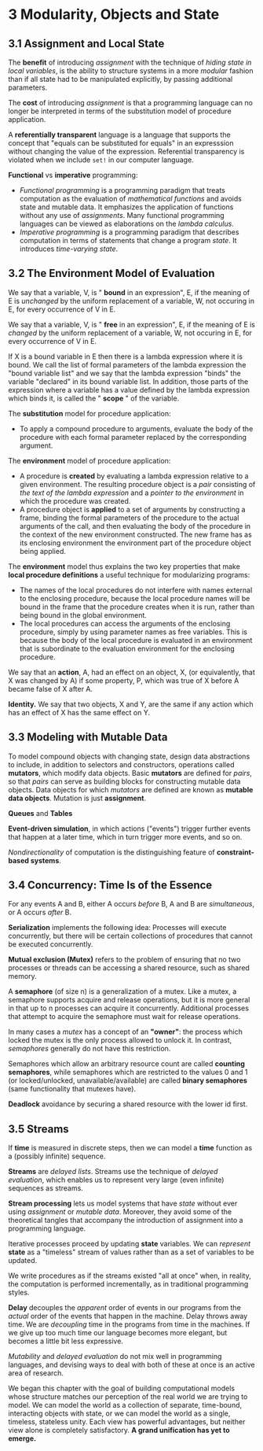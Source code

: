 # 3 Modularity, Objects and State

## 3.1 Assignment and Local State

The **benefit** of introducing _assignment_ with the technique of _hiding state
in local variables_, is the ability to structure systems in a more _modular_
fashion than if all state had to be manipulated explicitly, by passing
additional parameters.

The **cost** of introducing _assignment_ is that a programming language can no
longer be interpreted in terms of the substitution model of procedure
application.

A **referentially transparent** language is a language that supports the concept
that "equals can be substituted for equals" in an expresssion without changing
the value of the expression. Referential transparency is violated when we
include `set!` in our computer language.

**Functional** vs **imperative** programming:

* _Functional programming_ is a programming paradigm that treats computation as
  the evaluation of _mathematical functions_ and avoids state and mutable data.
  It emphasizes the application of functions without any use of _assignments_.
  Many functional programming languages can be viewed as elaborations on the
  _lambda calculus_.
* _Imperative programming_ is a programming paradigm that describes computation
  in terms of statements that change a program _state_. It introduces
  _time-varying state_.


## 3.2 The Environment Model of Evaluation

We say that a variable, V, is " **bound** in an expression", E, if the meaning
of E is _unchanged_ by the uniform replacement of a variable, W, not occuring in
E, for every occurrence of V in E.

We say that a variable, V, is " **free** in an expression", E, if the meaning of
E is _changed_ by the uniform replacement of a variable, W, not occuring in E,
for every occurrence of V in E.

If X is a bound variable in E then there is a lambda expression where it is
bound. We call the list of formal parameters of the lambda expression the "bound
variable list" and we say that the lambda expression "binds" the variable
"declared" in its bound variable list. In addition, those parts of the
expression where a variable has a value defined by the lambda expression which
binds it, is called the " **scope** " of the variable.

The **substitution** model for procedure application:

* To apply a compound procedure to arguments, evaluate the body of the procedure
with each formal parameter replaced by the corresponding argument.

The **environment** model of procedure application:

* A procedure is **created** by evaluating a lambda expression relative to a
given environment. The resulting procedure object is a _pair_ consisting of _the
text of the lambda expression_ and a _pointer to the environment_ in which the
procedure was created.
* A procedure object is **applied** to a set of arguments by constructing a
frame, binding the formal parameters of the procedure to the actual arguments of
the call, and then evaluating the body of the procedure in the context of the
new environment constructed. The new frame has as its enclosing environment the
environment part of the procedure object being applied.

The **environment** model thus explains the two key properties that make **local
procedure definitions** a useful technique for modularizing programs:

* The names of the local procedures do not interfere with names external to the
  enclosing procedure, because the local procedure names will be bound in the
  frame that the procedure creates when it is run, rather than being bound in
  the global environment.
* The local procedures can access the arguments of the enclosing procedure,
  simply by using parameter names as free variables. This is because the body of
  the local procedure is evaluated in an environment that is subordinate to the
  evaluation environment for the enclosing procedure.

We say that an **action**, A, had an effect on an object, X, (or equivalently,
that X was changed by A) if some property, P, which was true of X before A
became false of X after A.

**Identity.** We say that two objects, X and Y, are the same if any action which
has an effect of X has the same effect on Y.


## 3.3 Modeling with Mutable Data

To model compound objects with changing state, design data abstractions to
include, in addition to selectors and constructors, operations called
**mutators**, which modify data objects. Basic **mutators** are defined for
_pairs_, so that _pairs_ can serve as building blocks for constructing mutable
data objects. Data objects for which _mutators_ are defined are known as
**mutable data objects**. Mutation is just **assignment**.

**Queues** and **Tables**

**Event-driven simulation**, in which actions ("events") trigger further events
that happen at a later time, which in turn trigger more events, and so on.

_Nondirectionality_ of computation is the distinguishing feature of
**constraint-based systems**.


## 3.4 Concurrency: Time Is of the Essence

For any events A and B, either A occurs _before_ B, A and B are _simultaneous_,
or A occurs _after_ B.

**Serialization** implements the following idea: Processes will execute
concurrently, but there will be certain collections of procedures that cannot be
executed concurrently.

**Mutual exclusion (Mutex)** refers to the problem of ensuring that no two
processes or threads can be accessing a shared resource, such as shared memory.

A **semaphore** (of size n) is a generalization of a mutex. Like a mutex, a
semaphore supports acquire and release operations, but it is more general in
that up to n processes can acquire it concurrently. Additional processes that
attempt to acquire the semaphore must wait for release operations.

In many cases a _mutex_ has a concept of an **"owner"**: the process which
locked the mutex is the only process allowed to unlock it. In contrast,
_semaphores_ generally do not have this restriction.

Semaphores which allow an arbitrary resource count are called **counting
semaphores**, while semaphores which are restricted to the values 0 and 1 (or
locked/unlocked, unavailable/available) are called **binary semaphores** (same
functionality that mutexes have).

**Deadlock** avoidance by securing a shared resource with the lower id first.


## 3.5 Streams


If **time** is measured in discrete steps, then we can model a **time** function
as a (possibly infinite) sequence.

**Streams** are _delayed lists_. Streams use the technique of _delayed
evaluation_, which enables us to represent very large (even infinite) sequences
as streams.

**Stream processing** lets us model systems that have _state_ without ever using
_assignment_ or _mutable data_. Moreover, they avoid some of the theoretical
tangles that accompany the introduction of assignment into a programming
language.

Iterative processes proceed by updating **state** variables. We can _represent_
**state** as a "timeless" stream of values rather than as a set of variables to
be updated.

We write procedures as if the streams existed "all at once" when, in reality,
the computation is performed incrementally, as in traditional programming
styles.

**Delay** decouples the _apparent_ order of events in our programs from the
_actual_ order of the events that happen in the machine. Delay throws away time.
We are _decoupling_ time in the programs from time in the machines. If we give
up too much time our language becomes more elegant, but becomes a little bit
less expressive.

_Mutability_ and _delayed evaluation_ do not mix well in programming languages,
and devising ways to deal with both of these at once is an active area of
research.

We began this chapter with the goal of building computational models whose
structure matches our perception of the real world we are trying to model. We
can model the world as a collection of separate, time-bound, interacting objects
with state, or we can model the world as a single, timeless, stateless unity.
Each view has powerful advantages, but neither view alone is completely
satisfactory. **A grand unification has yet to emerge.**
